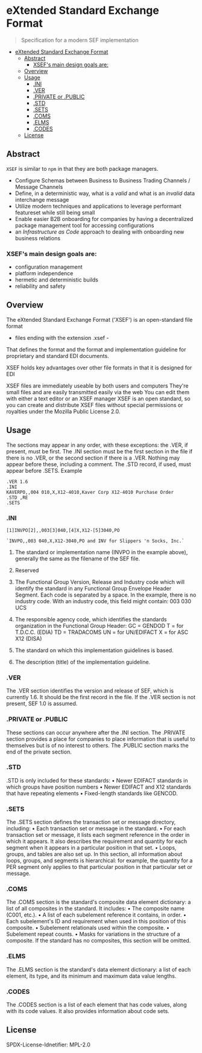 # eXtended Standard Exchange Format

> Specification for a modern SEF implementation

- [eXtended Standard Exchange Format](#extended-standard-exchange-format)
  * [Abstract](#abstract)
    + [XSEF's main design goals are:](#xsef-s-main-design-goals-are-)
  * [Overview](#overview)
  * [Usage](#usage)
    + [.INI](#ini)
    + [.VER](#ver)
    + [.PRIVATE or .PUBLIC](#private-or-public)
    + [.STD](#std)
    + [.SETS](#sets)
    + [.COMS](#coms)
    + [.ELMS](#elms)
    + [.CODES](#codes)
  * [License](#license)

## Abstract 

`XSEF` is similar to `npm` in that they are both package managers.

* Configure Schemas between Business to Business Trading Channels / Message Channels 
* Define, in a deterministic way, what is a *valid* and what is an *invalid* data interchange message
* Utilize modern techniques and applications to leverage performant featureset while still being small
* Enable easier B2B onboarding for companies by having a decentralized package management tool for accessing configurations
* an *Infrastructure as Code* approach to dealing with onboarding new business relations 

### XSEF's main design goals are:

- configuration management 
- platform independence 
- hermetic and deterministic builds
- reliability and safety


## Overview

The eXtended Standard Exchange Format ('XSEF') is an open-standard file format 
- files ending with the extension .xsef - 

That defines the format and the format and implementation guideline for proprietary and standard EDI documents.

XSEF holds key advantages over other file formats in that it is designed for EDI

XSEF files are immediately useable by both users and computers
They're small files and are easily transmitted easily via the web
You can edit them with either a text editor or an XSEF manager
XSEF is an open standard, so you can create and distribute XSEF files
without special permissions or royalties under the Mozilla Public License 2.0.

## Usage

The sections may appear in any order, with these exceptions: the .VER, if present, must be first. The .INI section
must be the first section in the file if there is no .VER, or the second section if there is a .VER. Nothing may appear
before these, including a comment. The .STD record, if used, must appear before .SETS. Example

```
.VER 1.6
.INI
KAVERPO,,004 010,X,X12-4010,Kaver Corp X12-4010 Purchase Order
.STD ,RE
.SETS
```

### .INI

```
[1]INVPO[2],,003[3]040,[4]X,X12-[5]3040,PO
```

```
`INVPO,,003 040,X,X12-3040,PO and INV for Slippers 'n Socks, Inc.`
```

1. The standard or implementation name (INVPO in the example above), generally the same as the filename of the SEF file.

2. Reserved

3. The Functional Group Version, Release and Industry code which will identify the standard in any Functional
   Group Envelope Header Segment. Each code is separated by a space. In the example, there is no industry code.
   With an industry code, this field might contain: 003 030 UCS

4) The responsible agency code, which identifies the standards organization in the Functional Group Header:
   GC = GENDOD
   T = for T.D.C.C. (EDIA)
   TD = TRADACOMS
   UN = for UN/EDIFACT
   X = for ASC X12 (DISA)

5) The standard on which this implementation guidelines is based.

6) The description (title) of the implementation guideline.

### .VER

The .VER section identifies the version and release of SEF, which is
currently 1.6. It should be the first record in the file. If the .VER
section is not present, SEF 1.0 is assumed.

### .PRIVATE or .PUBLIC

These sections can occur anywhere after the .INI section. The
.PRIVATE section provides a place for companies to place information
that is useful to themselves but is of no interest to others. The
.PUBLIC section marks the end of the private section.

### .STD

.STD is only included for these standards:
• Newer EDIFACT standards in which groups have position
numbers
• Newer EDIFACT and X12 standards that have repeating
elements
• Fixed-length standards like GENCOD.

### .SETS

The .SETS section defines the transaction set or message directory,
including:
• Each transaction set or message in the standard.
• For each transaction set or message, it lists each segment reference
in the order in which it appears. It also describes the requirement
and quantity for each segment when it appears in a particular
position in that set.
• Loops, groups, and tables are also set up.
In this section, all information about loops, groups, and segments is
hierarchical: for example, the quantity for a PER segment only applies
to that particular position in that particular set or message.

### .COMS

The .COMS section is the standard's composite data element
dictionary: a list of all composites in the standard. It includes:
• The composite name (C001, etc.).
• A list of each subelement reference it contains, in order.
• Each subelement's ID and requirement when used in this position
of this composite.
• Subelement relationals used within the composite.
• Subelement repeat counts.
• Masks for variations in the structure of a composite.
If the standard has no composites, this section will be omitted.

### .ELMS

The .ELMS section is the standard's data element dictionary: a list of
each element, its type, and its minimum and maximum data value
lengths.

### .CODES

The .CODES section is a list of each element that has code values,
along with its code values. It also provides information about code sets.

## License

SPDX-License-Idnetifier: MPL-2.0
